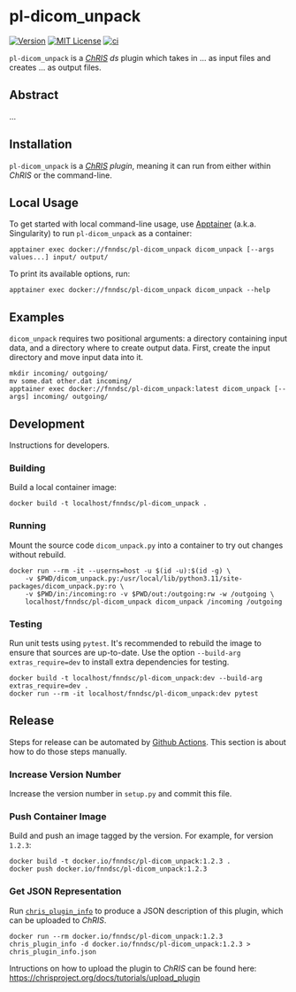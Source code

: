 # pl-dicom_unpack

[![Version](https://img.shields.io/docker/v/fnndsc/pl-dicom_unpack?sort=semver)](https://hub.docker.com/r/fnndsc/pl-dicom_unpack)
[![MIT License](https://img.shields.io/github/license/fnndsc/pl-dicom_unpack)](https://github.com/FNNDSC/pl-dicom_unpack/blob/main/LICENSE)
[![ci](https://github.com/FNNDSC/pl-dicom_unpack/actions/workflows/ci.yml/badge.svg)](https://github.com/FNNDSC/pl-dicom_unpack/actions/workflows/ci.yml)

`pl-dicom_unpack` is a [_ChRIS_](https://chrisproject.org/)
_ds_ plugin which takes in ...  as input files and
creates ... as output files.

## Abstract

...

## Installation

`pl-dicom_unpack` is a _[ChRIS](https://chrisproject.org/) plugin_, meaning it can
run from either within _ChRIS_ or the command-line.

## Local Usage

To get started with local command-line usage, use [Apptainer](https://apptainer.org/)
(a.k.a. Singularity) to run `pl-dicom_unpack` as a container:

```shell
apptainer exec docker://fnndsc/pl-dicom_unpack dicom_unpack [--args values...] input/ output/
```

To print its available options, run:

```shell
apptainer exec docker://fnndsc/pl-dicom_unpack dicom_unpack --help
```

## Examples

`dicom_unpack` requires two positional arguments: a directory containing
input data, and a directory where to create output data.
First, create the input directory and move input data into it.

```shell
mkdir incoming/ outgoing/
mv some.dat other.dat incoming/
apptainer exec docker://fnndsc/pl-dicom_unpack:latest dicom_unpack [--args] incoming/ outgoing/
```

## Development

Instructions for developers.

### Building

Build a local container image:

```shell
docker build -t localhost/fnndsc/pl-dicom_unpack .
```

### Running

Mount the source code `dicom_unpack.py` into a container to try out changes without rebuild.

```shell
docker run --rm -it --userns=host -u $(id -u):$(id -g) \
    -v $PWD/dicom_unpack.py:/usr/local/lib/python3.11/site-packages/dicom_unpack.py:ro \
    -v $PWD/in:/incoming:ro -v $PWD/out:/outgoing:rw -w /outgoing \
    localhost/fnndsc/pl-dicom_unpack dicom_unpack /incoming /outgoing
```

### Testing

Run unit tests using `pytest`.
It's recommended to rebuild the image to ensure that sources are up-to-date.
Use the option `--build-arg extras_require=dev` to install extra dependencies for testing.

```shell
docker build -t localhost/fnndsc/pl-dicom_unpack:dev --build-arg extras_require=dev .
docker run --rm -it localhost/fnndsc/pl-dicom_unpack:dev pytest
```

## Release

Steps for release can be automated by [Github Actions](.github/workflows/ci.yml).
This section is about how to do those steps manually.

### Increase Version Number

Increase the version number in `setup.py` and commit this file.

### Push Container Image

Build and push an image tagged by the version. For example, for version `1.2.3`:

```
docker build -t docker.io/fnndsc/pl-dicom_unpack:1.2.3 .
docker push docker.io/fnndsc/pl-dicom_unpack:1.2.3
```

### Get JSON Representation

Run [`chris_plugin_info`](https://github.com/FNNDSC/chris_plugin#usage)
to produce a JSON description of this plugin, which can be uploaded to _ChRIS_.

```shell
docker run --rm docker.io/fnndsc/pl-dicom_unpack:1.2.3 chris_plugin_info -d docker.io/fnndsc/pl-dicom_unpack:1.2.3 > chris_plugin_info.json
```

Intructions on how to upload the plugin to _ChRIS_ can be found here:
https://chrisproject.org/docs/tutorials/upload_plugin


